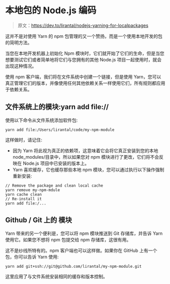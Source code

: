 # 本地包的 Node.js 编码

> 原文：<https://dev.to/lirantal/nodejs-yarning-for-localpackages>

这并不是对使用 Yarn 的 npm 包管理的又一个赞扬，而是一个使用本地开发的包的简明方法。

当您在本地开发机器上初始化 Npm 模块时，它们就开始了它们的生命，但是当您想要测试它们或者简单地将它们与您拥有的其他 Node.js 项目一起使用时，就会出现这种情况。

使用 npm 客户端，我们将在文件系统中创建一个链接，但是使用 Yarn，您可以真正管理它们的版本，并像使用任何其他依赖关系一样使用它们，所有规则都应用于依赖关系。

## 文件系统上的模块:yarn add file://

使用以下命令从文件系统添加软件包:

```
yarn add file:/Users/lirantal/code/my-npm-module 
```

这样做时，请记住:

*   因为 Yarn 将此视为真正的依赖项，这意味着它会将它真正安装到您的本地 node_modules/目录中，所以如果您对 npm 模块进行了更改，它们将不会反映在 Node.js 项目中已安装的版本上。
*   Yarn 喜欢缓存，它也缓存那些本地 npm 模块，您可以通过执行以下操作强制重新安装:

```
// Remove the package and clean local cache
yarn remove my-npm-mdule
yarn cache clean
// Re-install it
yarn add file:/... 
```

## Github / Git 上的  模块

Yarn 带来的另一个便利是，您可以将 npm 模块推送到 Git 存储库，并告诉 Yarn 使用它。如果您不想将 npm 包提交给 npm 存储库，这很有用。

这不是纱线所特有的。npm 客户端也可以这样做。如果你在 GitHub 上有一个包，你可以告诉 Yarn 使用:

```
yarn add git+ssh://git@github.com/lirantal/my-npm-module.git 
```

这里应用了与文件系统安装相同的缓存和版本控制。